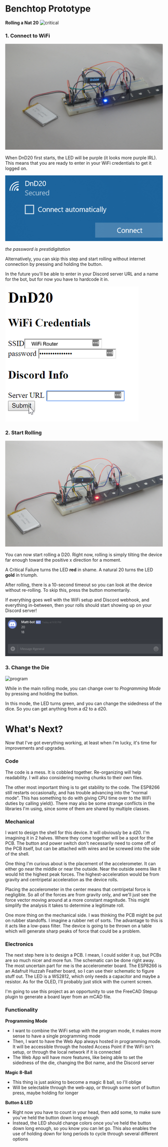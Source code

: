 # Benchtop Prototype
**Rolling a Nat 20**
![critical](nat20.gif)

### 1. Connect to WiFi
![wifi](wifimode.jpg)

When DnD20 first starts, the LED will be purple (it looks more purple IRL). This means that you are ready to enter in your WiFi credentials to get it logged on. 

![wifi](wifi.png)

*the password is prestidigitation*

Alternatively, you can skip this step and start rolling without internet connection by pressing and holding the button.

In the future you'll be able to enter in your Discord server URL and a name for the bot, but for now you have to hardcode it in.

![credentials](credentials.png)

### 2. Start Rolling
![failure](mainmode.jpg)

You can now start rolling a D20. Right now, rolling is simply tilting the device far enough toward the positive x direction for a moment. 

A Critical Failure turns the LED **red** in shame. A natural 20 turns the LED **gold** in triumph.

After rolling, there is a 10-second timeout so you can look at the device without re-rolling. To skip this, press the button momentarily.

If everything goes well with the WiFi setup and Discord webhook, and everything in-between, then your rolls should start showing up on your Discord server!

![discord](Discord.png)


### 3. Change the Die
![program](program_mode.gif)

While in the main rolling mode, you can change over to *Programming Mode* by pressing and holding the button.

In this mode, the LED turns green, and you can change the sidedness of the dice. So you can get anything from a d2 to a d20.

# What's Next?
Now that I've got everything working, at least when I'm lucky, it's time for improvements and upgrades.

### Code
The code is a mess. It is cobbled together. Re-organizing will help readability. I will also considering moving chunks to their own files.

The other most important thing is to get stability to the code. The ESP8266 still restarts occasionally, and has trouble advancing into the "normal mode". This has something to do with giving CPU time over to the WiFi duties by calling yield(). There may also be some strange conflicts in the libraries I'm using, since some of them are shared by multiple classes.


### Mechanical
I want to design the shell for this device. It will obviously be a d20. I'm imagining it in 2 halves. Where they come together will be a spot for the PCB. The button and power switch don't necessarily need to come off of the PCB itself, but can be attached with wires and be screwed into the side of the shell.

One thing I'm curious about is the placement of the accelerometer. It can either go near the middle or near the outside. Near the outside seems like it would hit the highest peak forces. The highest-acceleration would be from gravity and centripetal acceleration as the device rolls.

Placing the accelerometer in the center means that centripetal force is negligible. So all of the forces are from gravity only, and we'll just see the force vector moving around at a more constant magnitude. This might simplify the analysis it takes to determine a legitimate roll.

One more thing on the mechanical side. I was thinking the PCB might be put on rubber standoffs. I imagine a rubber net of sorts. The advantage to this is it acts like a low-pass filter. The device is going to be thrown on a table which will generate sharp peaks of force that could be a problem.

### Electronics
The next step here is to design a PCB. I mean, I could solder it up, but PCBs are so much nicer and more fun. The schematic can be done right away. The most uncertain part for me is the accelerometer board. The ESP8266 is an Adafruit Huzzah Feather board, so I can use their schematic to figure stuff out. The LED is a WS2812, which only needs a capacitor and maybe a resistor. As for the OLED, I'll probably just stick with the current screen.

I'm going to use this project as an opportunity to use the FreeCAD Stepup plugin to generate a board layer from an mCAD file.

### Functionality


**Programming Mode**
* I want to combine the WiFi setup with the program mode, it makes more sense to have a single programming mode
* Then, I want to have the Web App always hosted in programming mode. It will be accessible through the hosted Access Point if the WiFi isn't setup, or through the local network if it is connected
* The Web App will have more features, like being able to set the sidedness of the die, changing the Bot name, and the Discord server

**Magic 8-Ball**
* This thing is just asking to become a magic 8 ball, so I'll oblige
* Will be selectable through the web-app, or through some sort of button press, maybe holding for longer

**Button & LED**
* Right now you have to count in your head, then add some, to make sure you've held the button down long enough
* Instead, the LED should change colors once you've held the button down long enough, so you know you can let go. This also enables the use of holding down for long periods to cycle through several different options
